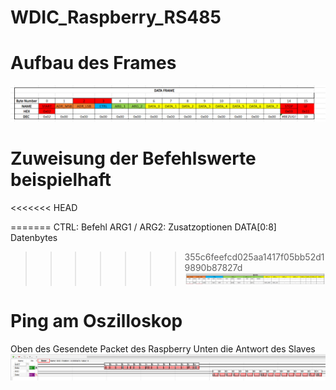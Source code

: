 # WDIC_Raspberry_RS485

# Aufbau des Frames

![alt text](https://github.com/Mrxpxpb/WDIC_Raspberry_RS485/blob/main/data_frame_structure.PNG)

# Zuweisung der Befehlswerte beispielhaft
<<<<<<< HEAD

=======
CTRL: Befehl
ARG1 / ARG2: Zusatzoptionen
DATA[0:8] Datenbytes
>>>>>>> 355c6feefcd025aa1417f05bb52d19890b87827d
![alt text](https://github.com/Mrxpxpb/WDIC_Raspberry_RS485/blob/main/befehlswerte.PNG)

# Ping am Oszilloskop
Oben des Gesendete Packet des Raspberry
Unten die Antwort des Slaves
![alt text](https://github.com/Mrxpxpb/WDIC_Raspberry_RS485/blob/main/ping.PNG)
